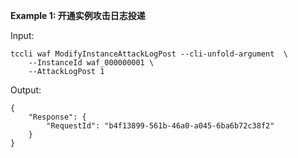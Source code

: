 **Example 1: 开通实例攻击日志投递**



Input: 

```
tccli waf ModifyInstanceAttackLogPost --cli-unfold-argument  \
    --InstanceId waf_000000001 \
    --AttackLogPost 1
```

Output: 
```
{
    "Response": {
        "RequestId": "b4f13899-561b-46a0-a045-6ba6b72c38f2"
    }
}
```

